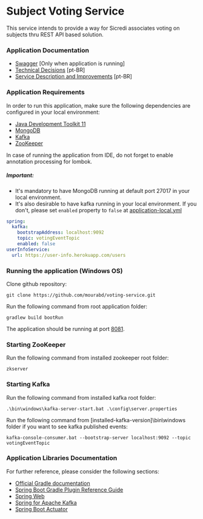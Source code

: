 # Subject Voting Service

This service intends to provide a way for Sicredi associates voting on subjects thru REST API based solution. 

### Application Documentation

* [Swagger](http://localhost:8081/api/voting-service/swagger-ui.html) [Only when application is running]
* [Technical Decisions](tech_decisions.md) [pt-BR]
* [Service Description and Improvements](features_desc.md) [pt-BR]

### Application Requirements

In order to run this application, make sure the following dependencies are configured in your local environment:

* [Java Development Toolkit 11](https://www.oracle.com/java/technologies/javase-jdk11-downloads.html)
* [MongoDB](https://www.mongodb.com/download-center#community)
* [Kafka](http://kafka.apache.org/downloads.html)
* [ZooKeeper](https://zookeeper.apache.org/releases.html)

In case of running the application from IDE, do not forget to enable annotation processing for lombok.

##### Important: 

* It's mandatory to have MongoDB running at default port 27017 in your local environment.
* It's also desirable to have kafka running in your local environment. If you don't, please set `enabled` property to `false` at [application-local.yml](https://github.com/mourabd/votingservice/blob/main/votingservice/src/main/resources/application-local.yml)

```yaml
spring:
  kafka:
    bootstrapAddress: localhost:9092
    topic: votingEventTopic
    enabled: false
userInfoService:
  url: https://user-info.herokuapp.com/users
```

### Running the application (Windows OS)

Clone github repository:

```
git clone https://github.com/mourabd/voting-service.git
```

Run the following command from root application folder: 
```
gradlew build bootRun
```

The application should be running at port [8081](http://localhost:8081/).

### Starting ZooKeeper

Run the following command from installed zookeeper root folder: 
```
zkserver
```

### Starting Kafka

Run the following command from installed kafka root folder: 
```
.\bin\windows\kafka-server-start.bat .\config\server.properties
```

Run the following command from [installed-kafka-version]\bin\windows folder if you want to see kafka published events:

```
kafka-console-consumer.bat --bootstrap-server localhost:9092 --topic votingEventTopic
```

### Application Libraries Documentation

For further reference, please consider the following sections:

* [Official Gradle documentation](https://docs.gradle.org)
* [Spring Boot Gradle Plugin Reference Guide](https://docs.spring.io/spring-boot/docs/2.3.4.RELEASE/gradle-plugin/reference/html/)
* [Spring Web](https://docs.spring.io/spring-boot/docs/2.3.4.RELEASE/reference/htmlsingle/#boot-features-developing-web-applications)
* [Spring for Apache Kafka](https://docs.spring.io/spring-boot/docs/2.3.4.RELEASE/reference/htmlsingle/#boot-features-kafka)
* [Spring Boot Actuator](https://docs.spring.io/spring-boot/docs/2.3.4.RELEASE/reference/htmlsingle/#production-ready)